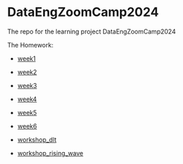 # DataEngZoomCamp2024
The repo for the learning project  DataEngZoomCamp2024


The Homework:
- [week1](https://github.com/TOmelchenko/DataEngZoomCamp2024/blob/main/week_1/homework_week_1.md)
- [week2](https://github.com/TOmelchenko/DataEngZoomCamp2024/blob/main/week_2/) 
- [week3](https://github.com/TOmelchenko/DataEngZoomCamp2024/blob/main/week_3/) 
- [week4](https://github.com/TOmelchenko/DataEngZoomCamp2024/blob/main/week_4/)
- [week5](https://github.com/TOmelchenko/DataEngZoomCamp2024/blob/main/week_5/)
- [week6](https://github.com/TOmelchenko/DataEngZoomCamp2024/blob/main/week_6/)

- [workshop_dlt](https://github.com/TOmelchenko/DataEngZoomCamp2024/blob/main/workshop_1/homework_workshop_dlt.md) 
- [workshop_rising_wave](https://github.com/TOmelchenko/DataEngZoomCamp2024/blob/main/workshop_rising_wave/homework_workshop_rising_wave.md) 
